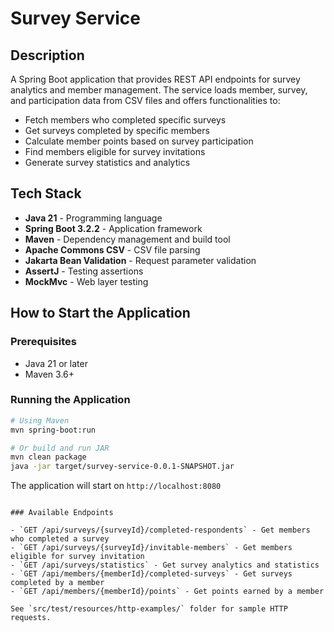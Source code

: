 # Survey Service

## Description

A Spring Boot application that provides REST API endpoints for survey analytics and member management. The service loads
member, survey, and participation data from CSV files and offers functionalities to:

- Fetch members who completed specific surveys
- Get surveys completed by specific members
- Calculate member points based on survey participation
- Find members eligible for survey invitations
- Generate survey statistics and analytics

## Tech Stack

- **Java 21** - Programming language
- **Spring Boot 3.2.2** - Application framework
- **Maven** - Dependency management and build tool
- **Apache Commons CSV** - CSV file parsing
- **Jakarta Bean Validation** - Request parameter validation
- **AssertJ** - Testing assertions
- **MockMvc** - Web layer testing

## How to Start the Application

### Prerequisites

- Java 21 or later
- Maven 3.6+

### Running the Application

```bash
# Using Maven
mvn spring-boot:run

# Or build and run JAR
mvn clean package
java -jar target/survey-service-0.0.1-SNAPSHOT.jar
```

The application will start on `http://localhost:8080`

```

### Available Endpoints

- `GET /api/surveys/{surveyId}/completed-respondents` - Get members who completed a survey
- `GET /api/surveys/{surveyId}/invitable-members` - Get members eligible for survey invitation
- `GET /api/surveys/statistics` - Get survey analytics and statistics
- `GET /api/members/{memberId}/completed-surveys` - Get surveys completed by a member
- `GET /api/members/{memberId}/points` - Get points earned by a member

See `src/test/resources/http-examples/` folder for sample HTTP requests.